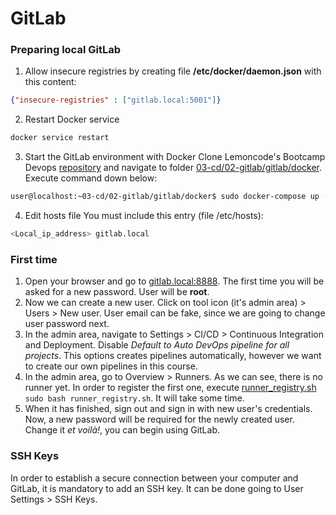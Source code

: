 # GitLab

### Preparing local GitLab
1. Allow insecure registries by creating file **/etc/docker/daemon.json** with this content:
```json
{"insecure-registries" : ["gitlab.local:5001"]}
```
2. Restart Docker service
```bash
docker service restart
```
3. Start the GitLab environment with Docker
Clone Lemoncode's Bootcamp Devops [repository](https://github.com/Lemoncode/bootcamp-devops-lemoncode) and navigate to folder [03-cd/02-gitlab/gitlab/docker](https://github.com/Lemoncode/bootcamp-devops-lemoncode/tree/master/03-cd/02-gitlab/gitlab/docker). Execute command down below:
```bash
user@localhost:~03-cd/02-gitlab/gitlab/docker$ sudo docker-compose up -d
```
4. Edit hosts file
You must include this entry (file /etc/hosts):
```bash
<Local_ip_address> gitlab.local
```

### First time
1. Open your browser and go to [gitlab.local:8888](gitlab.local:8888). The first time you will be asked for a new password. User will be **root**.
2. Now we can create a new user. Click on tool icon (it's admin area) > Users > New user. User email can be fake, since we are going to change user password next.
3. In the admin area, navigate to Settings > CI/CD > Continuous Integration and Deployment. Disable _Default to Auto DevOps pipeline for all projects_. This options creates pipelines automatically, however we want to create our own pipelines in this course.
4. In the admin area, go to Overview > Runners. As we can see, there is no runner yet. In order to register the first one, execute [runner_registry.sh](https://github.com/Lemoncode/bootcamp-devops-lemoncode/tree/master/03-cd/02-gitlab/gitlab/docker/runner_registry.sh) `sudo bash runner_registry.sh`. It will take some time.
5. When it has finished, sign out and sign in with new user's credentials. Now, a new password will be required for the newly created user. Change it _et voilà!_, you can begin using GitLab.

### SSH Keys
In order to establish a secure connection between your computer and GitLab, it is mandatory to add an SSH key. It can be done going to User Settings > SSH Keys.
